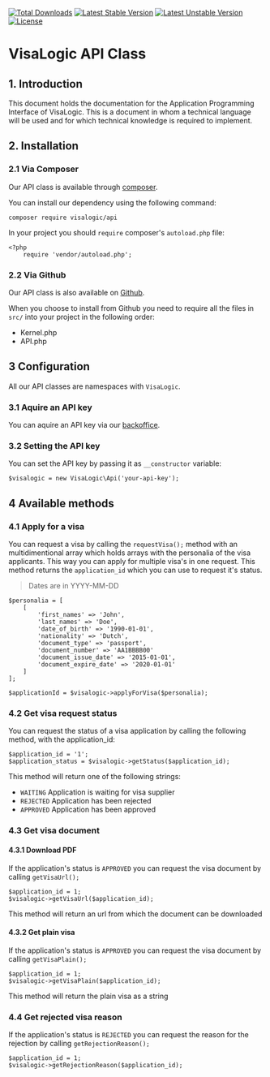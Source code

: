 [![Total Downloads](https://poser.pugx.org/visalogic/api/d/total.svg)](https://packagist.org/packages/visalogic/api)
[![Latest Stable Version](https://poser.pugx.org/visalogic/api/v/stable.svg)](https://packagist.org/packages/visalogic/api)
[![Latest Unstable Version](https://poser.pugx.org/visalogic/api/v/unstable.svg)](https://packagist.org/packages/visalogic/api)
[![License](https://poser.pugx.org/visalogic/api/license.svg)](https://packagist.org/packages/visalogic/api)

# VisaLogic API Class

## 1. Introduction

This document holds the documentation for the Application Programming Interface of VisaLogic. This is a document in whom a technical language will be used and for which technical knowledge is required to implement.

## 2. Installation

### 2.1 Via Composer
Our API class is available through [composer](http://getcomposer.org).

You can install our dependency using the following command:
    
    composer require visalogic/api

In your project you should `require` composer's `autoload.php` file:
    
    <?php
        require 'vendor/autoload.php';

### 2.2 Via Github
Our API class is also available on [Github](http://github.com/visalogic/api).

When you choose to install from Github you need to require all the files in `src/` into your project in the following order:
- Kernel.php
- API.php

## 3 Configuration

All our API classes are namespaces with `VisaLogic`.

### 3.1 Aquire an API key

You can aquire an API key via our [backoffice](backoffice.visalogic.nl).

### 3.2 Setting the API key

You can set the API key by passing it as `__constructor` variable:

    $visalogic = new VisaLogic\Api('your-api-key');

## 4 Available methods

### 4.1 Apply for a visa
You can request a visa by calling the `requestVisa();` method with an multidimentional array which holds arrays with the personalia of the visa applicants. This way you can apply for multiple visa's in one request. This method returns the `application_id` which you can use to request it's status.

> Dates are in YYYY-MM-DD

    $personalia = [
        [
            'first_names' => 'John',
            'last_names' => 'Doe',
            'date_of_birth' => '1990-01-01',
            'nationality' => 'Dutch',
            'document_type' => 'passport',
            'document_number' => 'AA1BBBB00'
            'document_issue_date' => '2015-01-01',
            'document_expire_date' => '2020-01-01'
        ]
    ];
    
    $applicationId = $visalogic->applyForVisa($personalia);
    
### 4.2 Get visa request status

You can request the status of a visa application by calling the following method, with the application_id:

    $application_id = '1';
    $application_status = $visalogic->getStatus($application_id);
    
This method will return one of the following strings:
    
- `WAITING` Application is waiting for visa supplier
- `REJECTED` Application has been rejected
- `APPROVED` Application has been approved

### 4.3 Get visa document

#### 4.3.1 Download PDF
If the application's status is `APPROVED` you can request the visa document by calling `getVisaUrl();`

    $application_id = 1;
    $visalogic->getVisaUrl($application_id);

This method will return an url from which the document can be downloaded

#### 4.3.2 Get plain visa

If the application's status is `APPROVED` you can request the visa document by calling `getVisaPlain();`

    $application_id = 1;
    $visalogic->getVisaPlain($application_id);

This method will return the plain visa as a string

### 4.4 Get rejected visa reason

If the application's status is `REJECTED` you can request the reason for the rejection by calling `getRejectionReason();`

    $application_id = 1;
    $visalogic->getRejectionReason($application_id);
    

